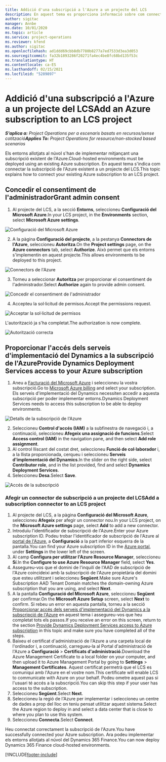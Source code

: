 ```yaml
---
title: Addició d'una subscripció a l'Azure a un projecte del LCS
description: En aquest tema es proporciona informació sobre com connectar la subscripció de l'Azure a un projecte del LCS.
author: sigitac
manager: Annbe
ms.date: 10/01/2020
ms.topic: article
ms.service: project-operations
ms.reviewer: kfend
ms.author: sigitac
ms.openlocfilehash: ad1ddd69cbb8db7780b8277a7ed7533d3ea3d053
ms.sourcegitcommit: fa32b1893286f20271fa4ec4be8fc68bd135f53c
ms.translationtype: HT
ms.contentlocale: ca-ES
ms.lasthandoff: 02/15/2021
ms.locfileid: "5289897"
---
```

# <a name="add-an-azure-subscription-to-an-lcs-project"></a><span data-ttu-id="3ccf0-103">Addició d'una subscripció a l'Azure a un projecte del LCS</span><span class="sxs-lookup"><span data-stu-id="3ccf0-103">Add an Azure subscription to an LCS project</span></span>

<span data-ttu-id="3ccf0-104">_**S'aplica a:** Project Operations per a escenaris basats en recursos/sense cotització_</span><span class="sxs-lookup"><span data-stu-id="3ccf0-104">_**Applies To:** Project Operations for resource/non-stocked based scenarios_</span></span>

<span data-ttu-id="3ccf0-105">Els entorns allotjats al núvol s'han de implementar mitjançant una subscripció existent de l'Azure.</span><span class="sxs-lookup"><span data-stu-id="3ccf0-105">Cloud-hosted environments must be deployed using an existing Azure subscription.</span></span> <span data-ttu-id="3ccf0-106">En aquest tema s'indica com connectar la subscripció de l'Azure existent a un projecte del LCS.</span><span class="sxs-lookup"><span data-stu-id="3ccf0-106">This topic explains how to connect your existing Azure subscription to an LCS project.</span></span> 

## <a name="grant-admin-consent"></a><span data-ttu-id="3ccf0-107">Concedir el consentiment de l'administrador</span><span class="sxs-lookup"><span data-stu-id="3ccf0-107">Grant admin consent</span></span>

1. <span data-ttu-id="3ccf0-108">Al projecte del LCS, a la secció **Entorns**, seleccioneu **Configuració del Microsoft Azure**.</span><span class="sxs-lookup"><span data-stu-id="3ccf0-108">In your LCS project, in the **Environments** section, select **Microsoft Azure settings**.</span></span>

![Configuració del Microsoft Azure](./media/1MicrosoftAzureSettings.png)

2. <span data-ttu-id="3ccf0-110">A la pàgina **Configuració del projecte**, a la pestanya **Connectors de l'Azure**, seleccioneu **Autoritza**.</span><span class="sxs-lookup"><span data-stu-id="3ccf0-110">On the **Project settings** page, on the **Azure connectors** tab, select **Authorize**.</span></span> <span data-ttu-id="3ccf0-111">Això permet que els entorns s'implementin en aquest projecte.</span><span class="sxs-lookup"><span data-stu-id="3ccf0-111">This allows environments to be deployed to this project.</span></span>

![Connectors de l'Azure](./media/2AzureConnectors.png)

3. <span data-ttu-id="3ccf0-113">Torneu a seleccionar **Autoritza** per proporcionar el consentiment de l'administrador.</span><span class="sxs-lookup"><span data-stu-id="3ccf0-113">Select **Authorize** again to provide admin consent.</span></span>

![Concedir el consentiment de l'administrador](./media/3GrantAdminConsent.png)

4. <span data-ttu-id="3ccf0-115">Accepteu la sol·licitud de permisos.</span><span class="sxs-lookup"><span data-stu-id="3ccf0-115">Accept the permissions request.</span></span>

![Acceptar la sol·licitud de permisos](./media/4AcceptPermissionRequest.png)

<span data-ttu-id="3ccf0-117">L'autorització ja s'ha completat.</span><span class="sxs-lookup"><span data-stu-id="3ccf0-117">The authorization is now complete.</span></span> 

![Autorització correcta](./media/5AuthorizationComplete.png)

## <a name="provide-dynamics-deployment-services-access-to-your-azure-subscription"></a><a name="provide"></a><span data-ttu-id="3ccf0-119">Proporcionar l'accés dels serveis d'implementació del Dynamics a la subscripció de l'Azure</span><span class="sxs-lookup"><span data-stu-id="3ccf0-119">Provide Dynamics Deployment Services access to your Azure subscription</span></span>

1. <span data-ttu-id="3ccf0-120">Aneu a [Facturació del Microsoft Azure](https://portal.azure.com/#blade/Microsoft\_Azure\_Billing/SubscriptionsBlade) i seleccioneu la vostra subscripció.</span><span class="sxs-lookup"><span data-stu-id="3ccf0-120">Go to [Microsoft Azure billing](https://portal.azure.com/#blade/Microsoft\_Azure\_Billing/SubscriptionsBlade) and select your subscription.</span></span> <span data-ttu-id="3ccf0-121">Els serveis d'implementació del Dynamics necessiten accedir a aquesta subscripció per poder implementar entorns.</span><span class="sxs-lookup"><span data-stu-id="3ccf0-121">Dynamics Deployment Services needs to access this subscription to be able to deploy environments.</span></span>

![Detalls de la subscripció de l'Azure](./media/6AzureSubscription.png)

2. <span data-ttu-id="3ccf0-123">Seleccioneu **Control d'accés (IAM)** a la subfinestra de navegació i, a continuació, seleccioneu **Afegeix una assignació de funcions**.</span><span class="sxs-lookup"><span data-stu-id="3ccf0-123">Select **Access control (IAM)** in the navigation pane, and then select **Add role assignment**.</span></span>
3. <span data-ttu-id="3ccf0-124">Al control lliscant del costat dret, seleccioneu **Funció de col·laborador** i, a la llista proporcionada, cerqueu i seleccioneu **Serveis d'implementació del Dynamics**.</span><span class="sxs-lookup"><span data-stu-id="3ccf0-124">In the slider on the right side, select **Contributor role**, and in the list provided, find and select **Dynamics Deployment Services**.</span></span> 
4. <span data-ttu-id="3ccf0-125">Seleccioneu **Desa**.</span><span class="sxs-lookup"><span data-stu-id="3ccf0-125">Select **Save**.</span></span>

![Accés de la subscripció](./media/7SubscriptionAccess.png)

### <a name="add-a-subscription-connector-to-an-lcs-project"></a><span data-ttu-id="3ccf0-127">Afegir un connector de subscripció a un projecte del LCS</span><span class="sxs-lookup"><span data-stu-id="3ccf0-127">Add a subscription connector to an LCS project</span></span>

1. <span data-ttu-id="3ccf0-128">Al projecte del LCS, a la pàgina **Configuració del Microsoft Azure**, seleccioneu **Afegeix** per afegir un connector nou.</span><span class="sxs-lookup"><span data-stu-id="3ccf0-128">In your LCS project, on the **Microsoft Azure settings** page, select **Add** to add a new connector.</span></span>
2. <span data-ttu-id="3ccf0-129">Introduïu l'identificador de subscripció de l'Azure.</span><span class="sxs-lookup"><span data-stu-id="3ccf0-129">Enter your Azure subscription ID.</span></span> <span data-ttu-id="3ccf0-130">Podeu trobar l'identificador de subscripció de l'Azure al [portal de l'Azure](https://ms.portal.azure.com/), a **Configuració** a la part inferior esquerra de la pantalla.</span><span class="sxs-lookup"><span data-stu-id="3ccf0-130">You can find your Azure subscription ID in the [Azure portal](https://ms.portal.azure.com/), under  **Settings**  in the lower left of the screen.</span></span>
3. <span data-ttu-id="3ccf0-131">Al camp **Configura per utilitzar l'Azure Resource Manager**, seleccioneu **Sí**.</span><span class="sxs-lookup"><span data-stu-id="3ccf0-131">In the **Configure to use Azure Resource Manager** field, select **Yes**.</span></span>
4. <span data-ttu-id="3ccf0-132">Assegureu-vos que el domini de l'inquilí de l'AAD de subscripció de l'Azure coincideixi amb la subscripció de l'Azure propietària del domini que esteu utilitzant i seleccioneu **Següent**.</span><span class="sxs-lookup"><span data-stu-id="3ccf0-132">Make sure Azure's Subscription AAD Tenant Domain matches the domain-owning Azure subscription that you are using, and select **Next**.</span></span>
5. <span data-ttu-id="3ccf0-133">A la pantalla **Configuració del Microsoft Azure**, seleccioneu **Següent** per confirmar.</span><span class="sxs-lookup"><span data-stu-id="3ccf0-133">On the **Microsoft Azure Setup** screen, select **Next** to confirm.</span></span> <span data-ttu-id="3ccf0-134">Si rebeu un error en aquesta pantalla, torneu a la secció [Proporcionar accés dels serveis d'implementació del Dynamics a la subscripció de l'Azure](#provide) en aquest tema i assegureu-vos que heu completat tots els passos.</span><span class="sxs-lookup"><span data-stu-id="3ccf0-134">If you receive an error on this screen, return to the section [Provide Dynamics Deployment Services access to Azure subscription](#provide) in this topic and make sure you have completed all of the steps.</span></span>
6. <span data-ttu-id="3ccf0-135">Baixeu el certificat d'administració de l'Azure a una carpeta local de l'ordinador i, a continuació, carregueu-la al Portal d'administració de l'Azure a **Configuració** > **Certificats d'administració**.</span><span class="sxs-lookup"><span data-stu-id="3ccf0-135">Download the Azure Management Certificate to a local folder on your computer, and then upload it to Azure Management Portal by going to **Settings** > **Management Certificates**.</span></span> <span data-ttu-id="3ccf0-136">Aquest certificat permetrà que el LCS es comuniqui amb l'Azure en el vostre nom.</span><span class="sxs-lookup"><span data-stu-id="3ccf0-136">This certificate will enable LCS to communicate with Azure on your behalf.</span></span> <span data-ttu-id="3ccf0-137">Podeu ometre aquest pas si l'usuari té accés a la subscripció.</span><span class="sxs-lookup"><span data-stu-id="3ccf0-137">You can skip this step if your user has access to the subscription.</span></span>
7. <span data-ttu-id="3ccf0-138">Seleccioneu **Següent**.</span><span class="sxs-lookup"><span data-stu-id="3ccf0-138">Select  **Next**.</span></span>
8. <span data-ttu-id="3ccf0-139">Seleccioneu la regió de l'Azure per implementar i seleccioneu un centre de dades a prop del lloc on teniu pensat utilitzar aquest sistema.</span><span class="sxs-lookup"><span data-stu-id="3ccf0-139">Select the Azure region to deploy in and select a data center that is close to where you plan to use this system.</span></span>
9.  <span data-ttu-id="3ccf0-140">Seleccioneu **Connecta**.</span><span class="sxs-lookup"><span data-stu-id="3ccf0-140">Select  **Connect**.</span></span>

<span data-ttu-id="3ccf0-141">Heu connectat correctament la subscripció de l'Azure.</span><span class="sxs-lookup"><span data-stu-id="3ccf0-141">You have successfully connected your Azure subscription.</span></span> <span data-ttu-id="3ccf0-142">Ara podeu implementar els entorns allotjats al núvol del Dynamics 365 Finance.</span><span class="sxs-lookup"><span data-stu-id="3ccf0-142">You can now deploy Dynamics 365 Finance cloud-hosted environments.</span></span>




[!INCLUDE[footer-include](../includes/footer-banner.md)]